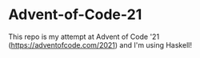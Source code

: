 # Advent-of-Code-21

This repo is my attempt at Advent of Code '21 (https://adventofcode.com/2021) and I'm using Haskell!
